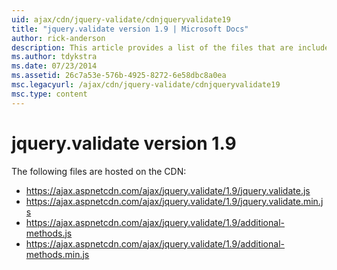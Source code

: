 ```yaml
---
uid: ajax/cdn/jquery-validate/cdnjqueryvalidate19
title: "jquery.validate version 1.9 | Microsoft Docs"
author: rick-anderson
description: This article provides a list of the files that are included in the jquery.validate version 1.9 hosted on the CDN.
ms.author: tdykstra
ms.date: 07/23/2014
ms.assetid: 26c7a53e-576b-4925-8272-6e58dbc8a0ea
msc.legacyurl: /ajax/cdn/jquery-validate/cdnjqueryvalidate19
msc.type: content
---
```

# jquery.validate version 1.9

The following files are hosted on the CDN:

- https://ajax.aspnetcdn.com/ajax/jquery.validate/1.9/jquery.validate.js
- https://ajax.aspnetcdn.com/ajax/jquery.validate/1.9/jquery.validate.min.js
- https://ajax.aspnetcdn.com/ajax/jquery.validate/1.9/additional-methods.js
- https://ajax.aspnetcdn.com/ajax/jquery.validate/1.9/additional-methods.min.js

